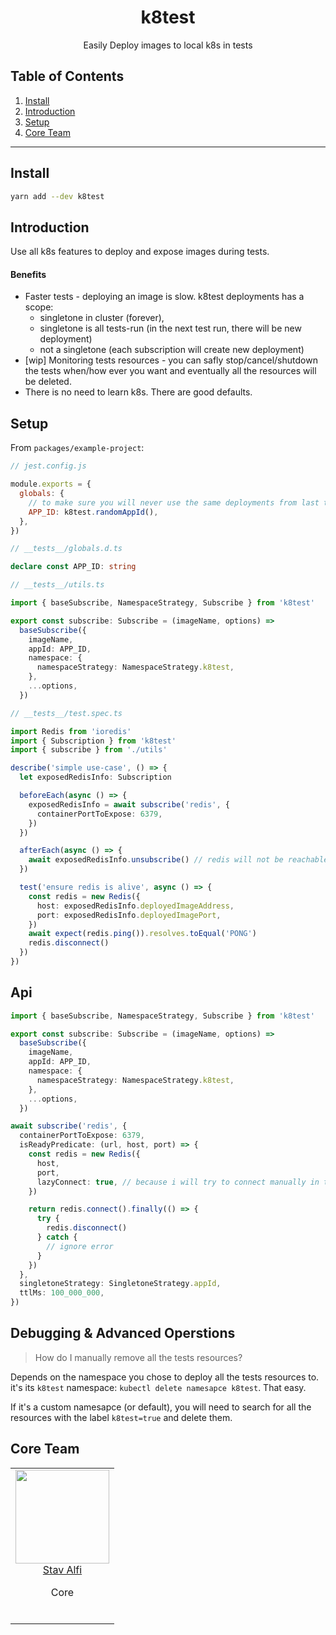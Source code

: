 <h1 align="center">k8test</h1>
<p align="center">Easily Deploy images to local k8s in tests</p>

## Table of Contents

1. [Install](#install)
2. [Introduction](#introduction)
3. [Setup](#setup)
4. [Core Team](#core-team)

---

## Install

```bash
yarn add --dev k8test
```

## Introduction

Use all k8s features to deploy and expose images during tests.

#### Benefits

- Faster tests - deploying an image is slow. k8test deployments has a scope:
  - singletone in cluster (forever),
  - singletone is all tests-run (in the next test run, there will be new deployment)
  - not a singletone (each subscription will create new deployment)
- [wip] Monitoring tests resources - you can safly stop/cancel/shutdown the tests when/how ever you want and eventually all the resources will be deleted.
- There is no need to learn k8s. There are good defaults.

## Setup

From `packages/example-project`:

```javascript
// jest.config.js

module.exports = {
  globals: {
    // to make sure you will never use the same deployments from last tests
    APP_ID: k8test.randomAppId(),
  },
})
```

```typescript
// __tests__/globals.d.ts

declare const APP_ID: string
```

```typescript
// __tests__/utils.ts

import { baseSubscribe, NamespaceStrategy, Subscribe } from 'k8test'

export const subscribe: Subscribe = (imageName, options) =>
  baseSubscribe({
    imageName,
    appId: APP_ID,
    namespace: {
      namespaceStrategy: NamespaceStrategy.k8test,
    },
    ...options,
  })
```

```typescript
// __tests__/test.spec.ts

import Redis from 'ioredis'
import { Subscription } from 'k8test'
import { subscribe } from './utils'

describe('simple use-case', () => {
  let exposedRedisInfo: Subscription

  beforeEach(async () => {
    exposedRedisInfo = await subscribe('redis', {
      containerPortToExpose: 6379,
    })
  })

  afterEach(async () => {
    await exposedRedisInfo.unsubscribe() // redis will not be reachable after this line
  })

  test('ensure redis is alive', async () => {
    const redis = new Redis({
      host: exposedRedisInfo.deployedImageAddress,
      port: exposedRedisInfo.deployedImagePort,
    })
    await expect(redis.ping()).resolves.toEqual('PONG')
    redis.disconnect()
  })
})
```

## Api

```typescript
import { baseSubscribe, NamespaceStrategy, Subscribe } from 'k8test'

export const subscribe: Subscribe = (imageName, options) =>
  baseSubscribe({
    imageName,
    appId: APP_ID,
    namespace: {
      namespaceStrategy: NamespaceStrategy.k8test,
    },
    ...options,
  })

await subscribe('redis', {
  containerPortToExpose: 6379,
  isReadyPredicate: (url, host, port) => {
    const redis = new Redis({
      host,
      port,
      lazyConnect: true, // because i will try to connect manually in the next line
    })

    return redis.connect().finally(() => {
      try {
        redis.disconnect()
      } catch {
        // ignore error
      }
    })
  },
  singletoneStrategy: SingletoneStrategy.appId,
  ttlMs: 100_000_000,
})
```

## Debugging & Advanced Operstions

> How do I manually remove all the tests resources?

Depends on the namespace you chose to deploy all the tests resources to. it's its `k8test` namespace: `kubectl delete namesapce k8test`. That easy.

If it's a custom namesapce (or default), you will need to search for all the resources with the label `k8test=true` and delete them.

## Core Team

<table>
  <tbody>
    <tr>
      <td align="center" valign="top">
        <img width="150" height="150" src="https://github.com/stavalfi.png?s=150">
        <br>
        <a href="https://github.com/stavalfi">Stav Alfi</a>
        <p>Core</p>
        <br>
      </td>
     </tr>
  </tbody>
</table>
